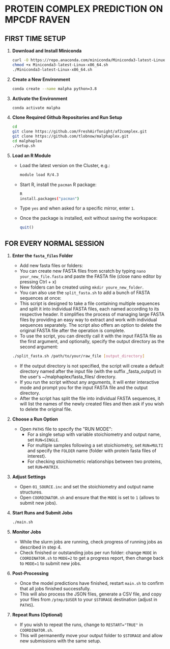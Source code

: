 # PROTEIN COMPLEX PREDICTION ON MPCDF RAVEN

## FIRST TIME SETUP

1. **Download and Install Miniconda**
    ```bash
    curl -O https://repo.anaconda.com/miniconda/Miniconda3-latest-Linux-x86_64.sh
    chmod +x Miniconda3-latest-Linux-x86_64.sh
    ./Miniconda3-latest-Linux-x86_64.sh
    ```
   
2. **Create a New Environment**
    ```bash
    conda create --name malpha python=3.8
    ```
   
3. **Activate the Environment**
    ```bash
    conda activate malpha
    ```
   
4. **Clone Required Github Repositories and Run Setup**
    ```bash
    cd
    git clone https://github.com/FreshAirTonight/af2complex.git
    git clone https://github.com/tlobnow/malphaplex.git
    cd malphaplex
    ./setup.sh
    ```
   
5. **Load an R Module**
    - Load the latest version on the Cluster, e.g.:
      ```bash
      module load R/4.3
      ```
      
    - Start R, install the `pacman` R package:
      ```bash
      R
      install.packages("pacman")
      ```
      
    - Type `yes` and when asked for a specific mirror, enter `1`.
      
    - Once the package is installed, exit without saving the workspace:
      ```R
      quit()
      ```

## FOR EVERY NORMAL SESSION

1. **Enter the `fasta_files` Folder**
    - Add new fasta files or folders:
	- You can create new FASTA files from scratch by typing `nano your_new_file.fasta` and paste the FASTA file (close nano editor by pressing Ctrl + x)
	- New folders can be created using `mkdir youre_new_folder`.
    - You can also use the `split_fasta.sh` to add a bunch of FASTA sequences at once:
	- This script is designed to take a file containing multiple sequences and split it into individual FASTA files, each named according to its respective header. It simplifies the process of managing large FASTA files by providing an easy way to extract and work with individual sequences separately. The script also offers an option to delete the original FASTA file after the operation is complete.
	- To use the script, you can directly call it with the input FASTA file as the first argument, and optionally, specify the output directory as the second argument:
	```bash
	./split_fasta.sh /path/to/your/raw_file [output_directory]
	```
	- If the output directory is not specified, the script will create a default directory named after the input file (with the suffix _fasta_output) in the user's ~/malphaplex/fasta_files/ directory.
	- If you run the script without any arguments, it will enter interactive mode and prompt you for the input FASTA file and the output directory.
	- After the script has split the file into individual FASTA sequences, it will list the names of the newly created files and then ask if you wish to delete the original file.

2. **Choose a Run Option**
    - Open `PATHS` file to specify the "RUN MODE":
        - For a single setup with variable stoichiometry and output name, set `RUN=SINGLE`.
        - For multiple samples following a set stoichiometry, set `RUN=MULTI` and specify the `FOLDER` name (folder with protein fasta files of interest).
        - For checking stoichiometric relationships between two proteins, set `RUN=MATRIX`.

3. **Adjust Settings**
    - Open `01_SOURCE.inc` and set the stoichiometry and output name structures.
    - Open `COORDINATOR.sh` and ensure that the `MODE` is set to `1` (allows to submit new jobs).

4. **Start Runs and Submit Jobs**
    ```bash
    ./main.sh
    ```

5. **Monitor Jobs**
    - While the slurm jobs are running, check progress of running jobs as described in step 4.
    - Check finished or outstanding jobs per run folder: change `MODE` in `COORDINATOR.sh` to `MODE=2` to get a progress report, then change back to `MODE=1` to submit new jobs.

6. **Post-Processing**
    - Once the model predictions have finished, restart `main.sh` to confirm that all jobs finished successfully.
    - This will also process the JSON files, generate a CSV file, and copy your files from `/ptmp/$USER` to your `$STORAGE` destination (adjust in `PATHS`).

7. **Repeat Runs (Optional)**
    - If you wish to repeat the runs, change to `RESTART="TRUE"` in `COORDINATOR.sh`.
    - This will permanently move your output folder to `$STORAGE` and allow new submissions with the same setup.
